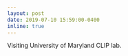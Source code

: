 ```yaml
---
layout: post
date: 2019-07-10 15:59:00-0400
inline: true
---
```


Visiting University of Maryland CLIP lab.
